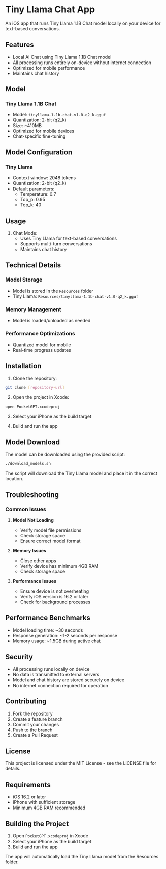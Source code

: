 # Tiny Llama Chat App

An iOS app that runs Tiny Llama 1.1B Chat model locally on your device for text-based conversations.

## Features

- Local AI Chat using Tiny Llama 1.1B Chat model
- All processing runs entirely on-device without internet connection
- Optimized for mobile performance
- Maintains chat history

## Model

### Tiny Llama 1.1B Chat
- Model: `tinyllama-1.1b-chat-v1.0-q2_k.gguf`
- Quantization: 2-bit (q2_k)
- Size: ~410MB
- Optimized for mobile devices
- Chat-specific fine-tuning

## Model Configuration

### Tiny Llama
- Context window: 2048 tokens
- Quantization: 2-bit (q2_k)
- Default parameters:
  - Temperature: 0.7
  - Top_p: 0.95
  - Top_k: 40

## Usage

1. Chat Mode:
   - Uses Tiny Llama for text-based conversations
   - Supports multi-turn conversations
   - Maintains chat history

## Technical Details

### Model Storage
- Model is stored in the `Resources` folder
- Tiny Llama: `Resources/tinyllama-1.1b-chat-v1.0-q2_k.gguf`

### Memory Management
- Model is loaded/unloaded as needed

### Performance Optimizations
- Quantized model for mobile
- Real-time progress updates

## Installation

1. Clone the repository:
```bash
git clone [repository-url]
```

2. Open the project in Xcode:
```bash
open PocketGPT.xcodeproj
```

3. Select your iPhone as the build target

4. Build and run the app

## Model Download

The model can be downloaded using the provided script:

```bash
./download_models.sh
```

The script will download the Tiny Llama model and place it in the correct location.

## Troubleshooting

### Common Issues

1. **Model Not Loading**
   - Verify model file permissions
   - Check storage space
   - Ensure correct model format

2. **Memory Issues**
   - Close other apps
   - Verify device has minimum 4GB RAM
   - Check storage space

3. **Performance Issues**
   - Ensure device is not overheating
   - Verify iOS version is 16.2 or later
   - Check for background processes

## Performance Benchmarks

- Model loading time: ~30 seconds
- Response generation: ~1-2 seconds per response
- Memory usage: ~1.5GB during active chat

## Security

- All processing runs locally on device
- No data is transmitted to external servers
- Model and chat history are stored securely on device
- No internet connection required for operation

## Contributing

1. Fork the repository
2. Create a feature branch
3. Commit your changes
4. Push to the branch
5. Create a Pull Request

## License

This project is licensed under the MIT License - see the LICENSE file for details.

## Requirements

- iOS 16.2 or later
- iPhone with sufficient storage
- Minimum 4GB RAM recommended

## Building the Project

1. Open `PocketGPT.xcodeproj` in Xcode
2. Select your iPhone as the build target
3. Build and run the app

The app will automatically load the Tiny Llama model from the Resources folder.
